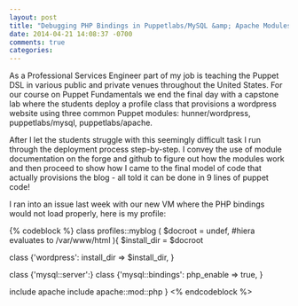 ```yaml
---
layout: post
title: "Debugging PHP Bindings in Puppetlabs/MySQL &amp; Apache Modules"
date: 2014-04-21 14:08:37 -0700
comments: true
categories: 
---
```

As a Professional Services Engineer part of my job is teaching the Puppet DSL in various public and private venues throughout the United States. For our course on Puppet Fundamentals we end the final day with a capstone lab where the students deploy a profile class that provisions a wordpress website using three common Puppet modules: hunner/wordpress, puppetlabs/mysql, puppetlabs/apache.

After I let the students struggle with this seemingly difficult task I run through the deployment process step-by-step. I convey the use of module documentation on the forge and github to figure out how the modules work and then proceed to show how I came to the final model of code that actually provisions the blog - all told it can be done in 9 lines of puppet code!

I ran into an issue last week with our new VM where the PHP bindings would not load properly, here is my profile:

{% codeblock %}
class profiles::myblog (
  $docroot = undef, #hiera evaluates to /var/www/html
){
$install_dir = $docroot

class {'wordpress':
  install_dir => $install_dir,
}

class {'mysql::server':}
class {'mysql::bindings': php_enable => true, }

include apache
include apache::mod::php
}
<% endcodeblock %>


